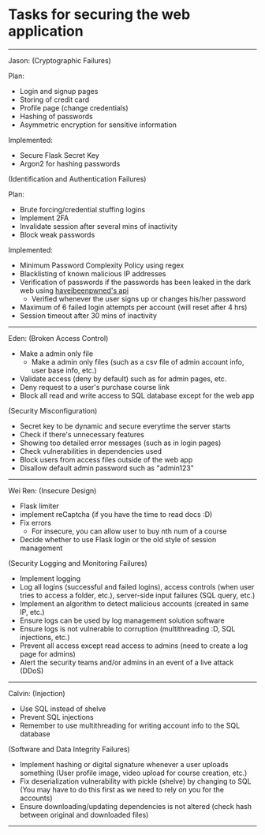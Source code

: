 # Tasks for securing the web application

---

Jason: 
(Cryptographic Failures)

Plan:
- Login and signup pages
- Storing of credit card
- Profile page (change credentials)
- Hashing of passwords
- Asymmetric encryption for sensitive information

Implemented:
- Secure Flask Secret Key
- Argon2 for hashing passwords

(Identification and Authentication Failures)

Plan:
- Brute forcing/credential stuffing logins
- Implement 2FA
- Invalidate session after several mins of inactivity
- Block weak passwords

Implemented:
- Minimum Password Complexity Policy using regex
- Blacklisting of known malicious IP addresses
- Verification of passwords if the passwords has been leaked in the dark web using [haveibeenpwned's api](https://haveibeenpwned.com/API/)
  - Verified whenever the user signs up or changes his/her password
- Maximum of 6 failed login attempts per account (will reset after 4 hrs)
- Session timeout after 30 mins of inactivity

---

Eden:
(Broken Access Control)
- Make a admin only file 
  - Make a admin only files (such as a csv file of admin account info, user base info, etc.)
- Validate access (deny by default) such as for admin pages, etc.
- Deny request to a user's purchase course link
- Block all read and write access to SQL database except for the web app

(Security Misconfiguration)
- Secret key to be dynamic and secure everytime the server starts
- Check if there's unnecessary features
- Showing too detailed error messages (such as in login pages)
- Check vulnerabilities in dependencies used
- Block users from access files outside of the web app
- Disallow default admin password such as "admin123"

---

Wei Ren:
(Insecure Design)
- Flask limiter
- implement reCaptcha (if you have the time to read docs :D)
- Fix errors
    - For insecure, you can allow user to buy nth num of a course
- Decide whether to use Flask login or the old style of session management

(Security Logging and Monitoring Failures)
- Implement logging
- Log all logins (successful and failed logins), access controls (when user tries to access a folder, etc.), server-side input failures (SQL query, etc.)
- Implement an algorithm to detect malicious accounts (created in same IP, etc.)
- Ensure logs can be used by log management solution software
- Ensure logs is not vulnerable to corruption (multithreading :D, SQL injections, etc.)
- Prevent all access except read access to admins (need to create a log page for admins)
- Alert the security teams and/or admins in an event of a live attack (DDoS)

---

Calvin:
(Injection)
- Use SQL instead of shelve
- Prevent SQL injections
- Remember to use multithreading for writing account info to the SQL database

(Software and Data Integrity Failures)
- Implement hashing or digital signature whenever a user uploads something (User profile image, video upload for course creation, etc.)
- Fix deserialization vulnerability with pickle (shelve) by changing to SQL (You may have to do this first as we need to rely on you for the accounts)
- Ensure downloading/updating dependencies is not altered
    (check hash between original and downloaded files)

---
